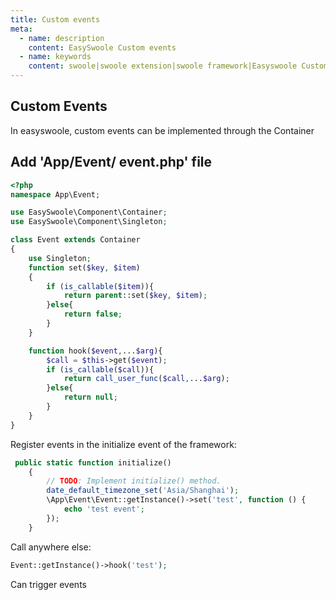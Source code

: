 ```yaml
---
title: Custom events
meta:
  - name: description
    content: EasySwoole Custom events
  - name: keywords
    content: swoole|swoole extension|swoole framework|Easyswoole Custom events|swoole frame|EasySwoole
---
```


## Custom Events
In easyswoole, custom events can be implemented through the Container

## Add 'App/Event/ event.php' file
```php
<?php
namespace App\Event;

use EasySwoole\Component\Container;
use EasySwoole\Component\Singleton;

class Event extends Container
{
    use Singleton;
    function set($key, $item)
    {
        if (is_callable($item)){
            return parent::set($key, $item);
        }else{
            return false;
        }
    }

    function hook($event,...$arg){
        $call = $this->get($event);
        if (is_callable($call)){
            return call_user_func($call,...$arg);
        }else{
            return null;
        }
    }
}
```
Register events in the initialize event of the framework:
```php
 public static function initialize()
    {
        // TODO: Implement initialize() method.
        date_default_timezone_set('Asia/Shanghai');
        \App\Event\Event::getInstance()->set('test', function () {
            echo 'test event';
        });
    }
```

Call anywhere else:
```php
Event::getInstance()->hook('test');
```
Can trigger events
